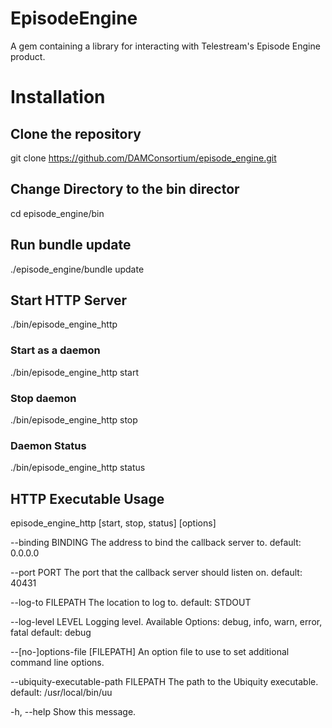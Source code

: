 # EpisodeEngine

  A gem containing a library for interacting with Telestream's Episode Engine product.

# Installation

## Clone the repository
git clone https://github.com/DAMConsortium/episode_engine.git

## Change Directory to the bin director
cd episode_engine/bin

## Run bundle update
./episode_engine/bundle update

## Start HTTP Server

./bin/episode_engine_http

### Start as a daemon
./bin/episode_engine_http start

### Stop daemon
./bin/episode_engine_http stop

### Daemon Status
./bin/episode_engine_http status

## HTTP Executable Usage
episode_engine_http [start, stop, status] [options]

--binding BINDING            The address to bind the callback server to.
                               default: 0.0.0.0

--port PORT                  The port that the callback server should listen on.
                                default: 40431

--log-to FILEPATH            The location to log to.
                                default: STDOUT

--log-level LEVEL            Logging level. Available Options: debug, info, warn, error, fatal
                                default: debug

--[no-]options-file [FILEPATH]
                             An option file to use to set additional command line options.
                             
--ubiquity-executable-path FILEPATH
                             The path to the Ubiquity executable.
                               default: /usr/local/bin/uu

-h, --help                       Show this message.
